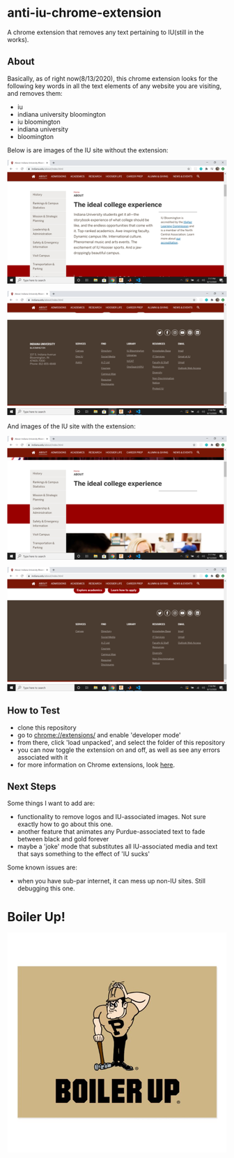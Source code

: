# anti-iu-chrome-extension
A chrome extension that removes any text pertaining to IU(still in the works).

## About

Basically, as of right now(8/13/2020), this chrome extension looks for the following key words in all the text elements of any website you are visiting, and removes them:
 - iu
 - indiana university bloomington
 - iu bloomington
 - indiana university
 - bloomington
 
 Below is are images of the IU site without the extension:
 
 ![](https://github.com/olearyf/anti-iu-chrome-extension/blob/master/images/Screenshot%20(233).png)
 
 ![](https://github.com/olearyf/anti-iu-chrome-extension/blob/master/images/Screenshot%20(236).png)
 
 And images of the IU site with the extension:
 
 ![](https://github.com/olearyf/anti-iu-chrome-extension/blob/master/images/Screenshot%20(234).png)
 
 ![](https://github.com/olearyf/anti-iu-chrome-extension/blob/master/images/Screenshot%20(235).png)
 
 ## How to Test
 
 - clone this repository
 - go to [chrome://extensions/](chrome://extensions/) and enable 'developer mode'
 - from there, click 'load unpacked', and select the folder of this repository
 - you can now toggle the extension on and off, as well as see any errors associated with it
 - for more information on Chrome extensions, look [here](https://developer.chrome.com/extensions/getstarted).
 
 ## Next Steps
 
 Some things I want to add are:
 
 - functionality to remove logos and IU-associated images. Not sure exactly how to go about this one.
 - another feature that animates any Purdue-associated text to fade between black and gold forever
 - maybe a 'joke' mode that substitutes all IU-associated media and text that says something to the effect of 'IU sucks'
 
 Some known issues are:
 
 - when you have sub-par internet, it can mess up non-IU sites. Still debugging this one.
 
 # Boiler Up!
 
 ![](https://github.com/olearyf/anti-iu-chrome-extension/blob/master/images/purdue_university_boiler_up_purdue_pete_postcard-r57b767bbc4824f31a26f50d0241a3d49_vgbaq_8byvr_704.jpg)
